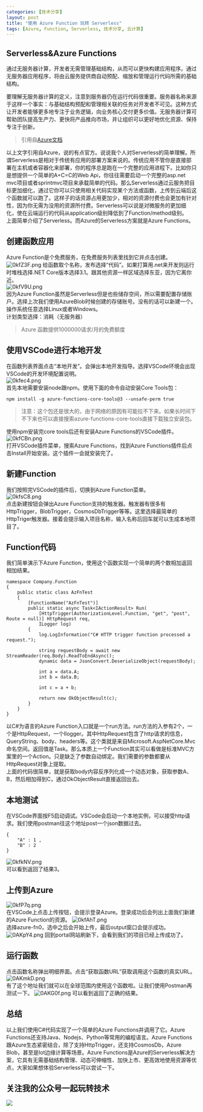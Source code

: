 ```yaml
---
categories: [技术分享]
layout: post
title: "使用 Azure Function 玩转 Serverless"
tags: [Azure, Function, Serverless, 技术分享, 云计算]
---
```


## Serverless&Azure Functions
通过无服务器计算，开发者无需管理基础结构，从而可以更快构建应用程序。通过无服务器应用程序，将由云服务提供商自动预配、缩放和管理运行代码所需的基础结构。

要理解无服务器计算的定义，注意到服务器仍在运行代码很重要。服务器名称来源于这样一个事实：与基础结构预配和管理相关联的任务对开发者不可见。这种方式让开发者能够更多地专注于业务逻辑，向业务核心交付更多价值。无服务器计算可帮助团队提高生产力、更快将产品推向市场，并让组织可以更好地优化资源、保持专注于创新。
> 引用自[Azure文档](https://azure.microsoft.com/zh-cn/overview/serverless-computing/)

以上文字引用自Azure，说的有点官方。说说我个人对Serverless的简单理解。所谓Serverless是相对于传统有应用的部署方案来说的。传统应用不管你是直接部署在主机或者容器化来部署，你的程序总是跑在一个完整的应用进程下。比如你只是想提供一个简单的A+C=C的Web Api，你往往需要启动一个完整的asp.net mvc项目或者sprintmvc项目来承载简单的代码。那么Serverless通过云服务把目标更加细化，通过它你可以只使用相关代码实现某个方法或函数，上传到云端后这个函数就可以跑了。这样子的话资源占用更加少，相对的资源付费也会更加有针对性，因为你无需为没用的资源所付费。Serverless可以说是对微服务的更加细化，使在云端运行的代码从application级别降低到了Function/method级别。    
上面简单介绍了Serverless。而Azure的Serverless方案就是Azure Functions。
## 创建函数应用
Azure Function是个免费服务，在免费服务列表里找到它并点击创建。
![0kfZ3F.png](https://s1.ax1x.com/2020/09/27/0kfZ3F.png)
给函数取个名称，发布选择“代码”。如果打算用.net来开发则运行时堆栈选择.NET Core版本选择3.1。跟其他资源一样区域选择东亚，因为它离你近。   
![0kfV9U.png](https://s1.ax1x.com/2020/09/27/0kfV9U.png)   
因为Azure Function虽然是Serverless但是也些储存空间，所以需要配置存储账户。选择上次我们使用AzureBlob时候创建的存储账号。没有的话可以新建一个。    
操作系统任意选择Linux或者Windows。    
计划类型选择：消耗（无服务器）    
> Azure 函数提供1000000请求/月的免费额度

## 使用VSCode进行本地开发
在函数列表界面点击“本地开发”。会弹出本地开发指导。选择VSCode环境会出现VSCode的开发环境配置说明。    
![0kfec4.png](https://s1.ax1x.com/2020/09/27/0kfec4.png)   
首先本地需要安装node跟npm。使用下面的命令自动安装Core Tools包：
```
npm install -g azure-functions-core-tools@3 --unsafe-perm true
```
> 注意：这个包还是很大的，由于网络的原因有可能拉不下来。如果长时间下不下来也可以直接搜索azure-functions-core-tools直接下载独立安装包。

使用npm安装完core tools后还有安装Azure Functions的VSCode插件。    
![0kfCBn.png](https://s1.ax1x.com/2020/09/27/0kfCBn.png)    
打开VSCode插件菜单，搜索Azure Functions，找到Azure Functions插件后点击Install开始安装。这个插件一会就安装完了。
## 新建Function
我们按照完VSCode的插件后，切换到Azure Function菜单。   
![0kfsC8.png](https://s1.ax1x.com/2020/09/27/0kfsC8.png)   
点击新建按钮会弹出Azure Function支持的触发器。触发器有很多有HttpTrigger，BlobTrigger，CosmosDbTrigger等等。这里选择最简单的HttpTriger触发器。接着会提示输入项目名称，输入名称后回车就可以生成本地项目了。
## Function代码
我们简单演示下Azure Function，使用这个函数实现一个简单的两个数相加返回相加结果。   
```
namespace Company.Function
{
    public static class AzFnTest
    {
        [FunctionName("AzFnTest")]
        public static async Task<IActionResult> Run(
            [HttpTrigger(AuthorizationLevel.Function, "get", "post", Route = null)] HttpRequest req,
            ILogger log)
        {
            log.LogInformation("C# HTTP trigger function processed a request.");

            string requestBody = await new StreamReader(req.Body).ReadToEndAsync();
            dynamic data = JsonConvert.DeserializeObject(requestBody);
            
            int a = data.A;
            int b = data.B;

            int c = a + b;

            return new OkObjectResult(c);
        }
    }
}
```
以C#为语言的Azure Function入口就是一个run方法。run方法的入参有2个，一个是HttpRequest，一个Ilogger。其中HttpRequest包含了http请求的信息，QueryString、body、headers等。这个类就是来自Microsoft.AspNetCore.Mvc命名空间。返回值是Task<IActionResult>。那么本质上一个Function其实可以看做是标准MVC方案里的一个Action。只是缺乏了参数自动绑定。我们需要的参数都要从HttpRequest对象上提取。    
上面的代码很简单，就是获取body内容反序列化成一个动态对象，获取参数A、B，然后相加得到C，通过OkObjectResult直接返回出去。
## 本地测试
在VSCode界面按F5启动调试。VSCode会启动一个本地实例，可以接受http请求。我们使用postman往这个地址post一个json数据过去。
```
{
    "A" : 1 ,
    "B" : 2
}
```
![0kfkNV.png](https://s1.ax1x.com/2020/09/27/0kfkNV.png)   
可以看到返回了结果3。   
## 上传到Azure
![0kfP7q.png](https://s1.ax1x.com/2020/09/27/0kfP7q.png)    
在VSCode上点击上传按钮，会提示登录Azure。登录成功后会列出上面我们新建的Azure Function的资源。
![0kfAhT.png](https://s1.ax1x.com/2020/09/27/0kfAhT.png)    
选择azure-fn0，选中之后会开始上传，最后output窗口会提示成功。
![0AKpY4.png](https://s1.ax1x.com/2020/09/27/0AKpY4.png)
回到portal网站刷新下，会看到我们的项目已经上传成功了。
## 运行函数
点击函数名称弹出明细界面。点击“获取函数URL”获取调用这个函数的真实URL。   
![0AKmkD.png](https://s1.ax1x.com/2020/09/27/0AKmkD.png)   
有了这个地址我们就可以在全球范围内使用这个函数啦。让我们使用Postman再测试一下。
![0AKG0f.png](https://s1.ax1x.com/2020/09/27/0AKG0f.png)
可以看到返回了正确的结果。
## 总结
以上我们使用C#代码实现了一个简单的Azure Functions并调用了它。Azure Functions还支持Java、Nodejs、Python等常用的编程语言。Azure Functions跟Azure生态紧密结合，除了支持HttpTrigger，还支持CosmosDb，Azure Blob，甚至是Iot边缘计算等场景。Azure Functions是Azure的Serverless解决方案，它具有无需基础结构管理、动态可伸缩性、加快上市、更高效地使用资源等优点，大家如果想体验Serverless可以尝试一下。
    
## 关注我的公众号一起玩转技术   
![](https://s1.ax1x.com/2020/06/29/NfQjds.jpg)